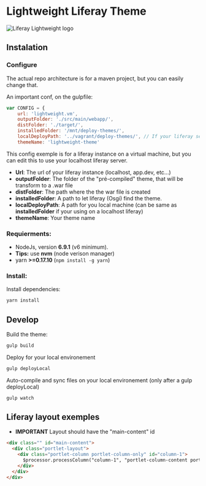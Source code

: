 # Lightweight Liferay Theme

![Liferay Lightweight logo](https://gitlab.savoirfairelinux.com/liferay-devel/lightweight-liferay-theme/raw/master/Logo.png)

## Instalation

### Configure

The actual repo architecture is for a maven project, but you can easily change that.

An important conf, on the gulpfile:

```js
var CONFIG = {
    url: 'lightweight.vm',
    outputFolder: './src/main/webapp/',
    distFolder: './target/',
    installedFolder: '/mnt/deploy-themes/',
    localDeployPath: '../vagrant/deploy-themes/', // If your liferay server is on your machine (not on a VM), should be same as CONFIG.installedFolder
    themeName: 'lightweight-theme'
```

This config exemple is for a liferay instance on a virtual machine, but you can edit this to use your localhost liferay server.

* **Url**: The url of your liferay instance (localhost, app.dev, etc...)
* **outputFolder**: The folder of the "pré-compiled" theme, that will be transform to a .war file
* **distFolder**: The path where the the war file is created
* **installedFolder**: A path to let liferay (Osgi) find the theme.
* **localDeployPath**:  A path for you local machine (can be same as **installedFolder** if your using on a localhost liferay)
* **themeName**: Your theme name

### Requierments:

* NodeJs, version **6.9.1** (v6 minimum).
* **Tips:** use **nvm** (node verison manager)
* yarn **>=0.17.10** (`npm install -g yarn`)

### Install:

Install dependencies:

```sh
yarn install
```

## Develop


Build the theme:

```sh
gulp build
```

Deploy for your local environement

```sh
gulp deployLocal
```

Auto-compile and sync files on your local environement (only after a gulp deployLocal)

```sh
gulp watch
```


## Liferay layout exemples

* **IMPORTANT** Layout should have the "main-content" id

```html
<div class="" id="main-content">
  <div class="portlet-layout">
    <div class="portlet-column portlet-column-only" id="column-1">
      $processor.processColumn("column-1", "portlet-column-content portlet-column-content-only")
    </div>
  </div>
</div>
```
